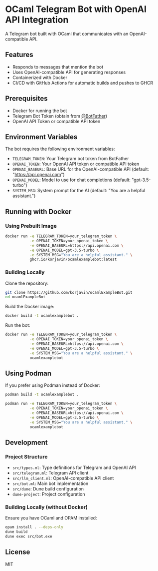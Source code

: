 # OCaml Telegram Bot with OpenAI API Integration

A Telegram bot built with OCaml that communicates with an OpenAI-compatible API.

## Features

- Responds to messages that mention the bot
- Uses OpenAI-compatible API for generating responses
- Containerized with Docker
- CI/CD with GitHub Actions for automatic builds and pushes to GHCR

## Prerequisites

- Docker for running the bot
- Telegram Bot Token (obtain from [@BotFather](https://t.me/BotFather))
- OpenAI API Token or compatible API token

## Environment Variables

The bot requires the following environment variables:

- `TELEGRAM_TOKEN`: Your Telegram bot token from BotFather
- `OPENAI_TOKEN`: Your OpenAI API token or compatible API token
- `OPENAI_BASEURL`: Base URL for the OpenAI-compatible API (default: "https://api.openai.com")
- `OPENAI_MODEL`: Model to use for chat completions (default: "gpt-3.5-turbo")
- `SYSTEM_MSG`: System prompt for the AI (default: "You are a helpful assistant.")

## Running with Docker

### Using Prebuilt Image

```bash
docker run -e TELEGRAM_TOKEN=your_telegram_token \
           -e OPENAI_TOKEN=your_openai_token \
           -e OPENAI_BASEURL=https://api.openai.com \
           -e OPENAI_MODEL=gpt-3.5-turbo \
           -e SYSTEM_MSG="You are a helpful assistant." \
           ghcr.io/korjavin/ocamlexamplebot:latest
```

### Building Locally

Clone the repository:

```bash
git clone https://github.com/korjavin/ocamlExampleBot.git
cd ocamlExampleBot
```

Build the Docker image:

```bash
docker build -t ocamlexamplebot .
```

Run the bot:

```bash
docker run -e TELEGRAM_TOKEN=your_telegram_token \
           -e OPENAI_TOKEN=your_openai_token \
           -e OPENAI_BASEURL=https://api.openai.com \
           -e OPENAI_MODEL=gpt-3.5-turbo \
           -e SYSTEM_MSG="You are a helpful assistant." \
           ocamlexamplebot
```

## Using Podman

If you prefer using Podman instead of Docker:

```bash
podman build -t ocamlexamplebot .

podman run -e TELEGRAM_TOKEN=your_telegram_token \
           -e OPENAI_TOKEN=your_openai_token \
           -e OPENAI_BASEURL=https://api.openai.com \
           -e OPENAI_MODEL=gpt-3.5-turbo \
           -e SYSTEM_MSG="You are a helpful assistant." \
           ocamlexamplebot
```

## Development

### Project Structure

- `src/types.ml`: Type definitions for Telegram and OpenAI API
- `src/telegram.ml`: Telegram API client
- `src/llm_client.ml`: OpenAI-compatible API client
- `src/bot.ml`: Main bot implementation
- `src/dune`: Dune build configuration
- `dune-project`: Project configuration

### Building Locally (without Docker)

Ensure you have OCaml and OPAM installed:

```bash
opam install . --deps-only
dune build
dune exec src/bot.exe
```

## License

MIT